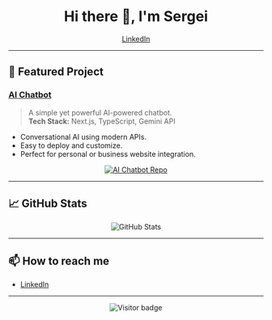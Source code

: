 <h1 align="center">Hi there 👋, I'm Sergei</h1>
<p align="center">
  <a href="https://www.linkedin.com/in/sergei-alexejev/">LinkedIn</a>
</p>

---

## 🌟 Featured Project

### [AI Chatbot](https://github.com/AleSergio/ai-chatbot)
> A simple yet powerful AI-powered chatbot.  
> **Tech Stack:** Next.js, TypeScript, Gemini API

- Conversational AI using modern APIs.
- Easy to deploy and customize.
- Perfect for personal or business website integration.

<p align="center">
  <a href="https://github.com/AleSergio/ai-chatbot">
    <img src="https://github-readme-stats.vercel.app/api/pin/?username=AleSergio&repo=ai-chatbot&theme=radical" alt="AI Chatbot Repo"/>
  </a>
</p>

---

## 📈 GitHub Stats

<p align="center">
  <img src="https://github-readme-stats.vercel.app/api?username=AleSergio&show_icons=true&theme=radical" alt="GitHub Stats" />
</p>

---

## 📫 How to reach me

- [LinkedIn](https://www.linkedin.com/in/sergei-alexejev/)

---

<p align="center">
  <img src="https://visitor-badge.laobi.icu/badge?page_id=AleSergio.AleSergio" alt="Visitor badge"/>
</p>
